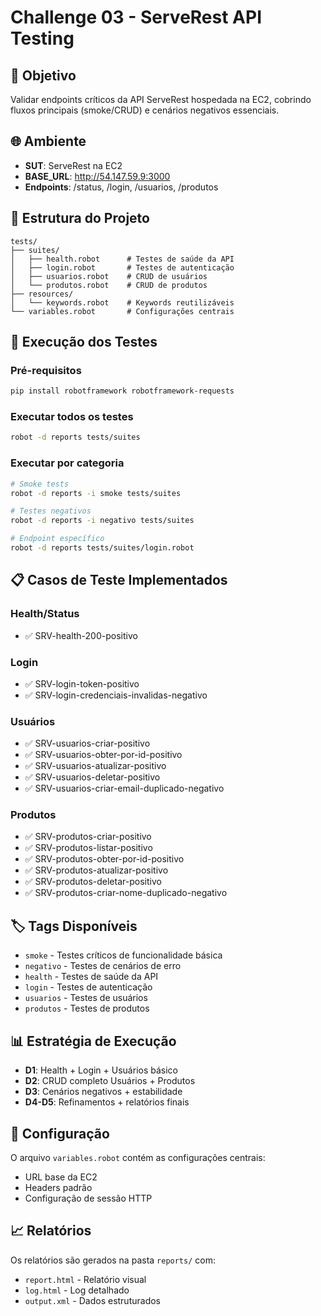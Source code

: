 # Challenge 03 - ServeRest API Testing

## 🎯 Objetivo
Validar endpoints críticos da API ServeRest hospedada na EC2, cobrindo fluxos principais (smoke/CRUD) e cenários negativos essenciais.

## 🌐 Ambiente
- **SUT**: ServeRest na EC2
- **BASE_URL**: http://54.147.59.9:3000
- **Endpoints**: /status, /login, /usuarios, /produtos

## 📁 Estrutura do Projeto
```
tests/
├── suites/
│   ├── health.robot      # Testes de saúde da API
│   ├── login.robot       # Testes de autenticação
│   ├── usuarios.robot    # CRUD de usuários
│   └── produtos.robot    # CRUD de produtos
├── resources/
│   └── keywords.robot    # Keywords reutilizáveis
└── variables.robot       # Configurações centrais
```

## 🚀 Execução dos Testes

### Pré-requisitos
```bash
pip install robotframework robotframework-requests
```

### Executar todos os testes
```bash
robot -d reports tests/suites
```

### Executar por categoria
```bash
# Smoke tests
robot -d reports -i smoke tests/suites

# Testes negativos
robot -d reports -i negativo tests/suites

# Endpoint específico
robot -d reports tests/suites/login.robot
```

## 📋 Casos de Teste Implementados

### Health/Status
- ✅ SRV-health-200-positivo

### Login
- ✅ SRV-login-token-positivo
- ✅ SRV-login-credenciais-invalidas-negativo

### Usuários
- ✅ SRV-usuarios-criar-positivo
- ✅ SRV-usuarios-obter-por-id-positivo
- ✅ SRV-usuarios-atualizar-positivo
- ✅ SRV-usuarios-deletar-positivo
- ✅ SRV-usuarios-criar-email-duplicado-negativo

### Produtos
- ✅ SRV-produtos-criar-positivo
- ✅ SRV-produtos-listar-positivo
- ✅ SRV-produtos-obter-por-id-positivo
- ✅ SRV-produtos-atualizar-positivo
- ✅ SRV-produtos-deletar-positivo
- ✅ SRV-produtos-criar-nome-duplicado-negativo

## 🏷️ Tags Disponíveis
- `smoke` - Testes críticos de funcionalidade básica
- `negativo` - Testes de cenários de erro
- `health` - Testes de saúde da API
- `login` - Testes de autenticação
- `usuarios` - Testes de usuários
- `produtos` - Testes de produtos

## 📊 Estratégia de Execução
- **D1**: Health + Login + Usuários básico
- **D2**: CRUD completo Usuários + Produtos
- **D3**: Cenários negativos + estabilidade
- **D4-D5**: Refinamentos + relatórios finais

## 🔧 Configuração
O arquivo `variables.robot` contém as configurações centrais:
- URL base da EC2
- Headers padrão
- Configuração de sessão HTTP

## 📈 Relatórios
Os relatórios são gerados na pasta `reports/` com:
- `report.html` - Relatório visual
- `log.html` - Log detalhado
- `output.xml` - Dados estruturados